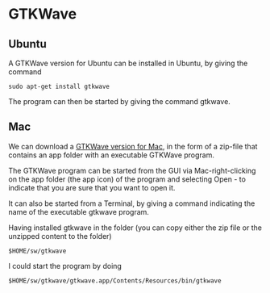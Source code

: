 # GTKWave

## Ubuntu

A GTKWave version for Ubuntu can be installed in Ubuntu, by giving the command

~~~
sudo apt-get install gtkwave
~~~

The program can then be started by giving the command gtkwave.

## Mac

We can download a
[GTKWave version for Mac](http://gtkwave.sourceforge.net/gtkwave.zip),
in the form of a zip-file that 
contains an app folder with an executable GTKWave program.

The GTKWave program can be
started from the GUI via Mac-right-clicking on the app folder (the app icon) of the program and
selecting Open - to indicate that you are sure that you want to open it.

It can also be started from a Terminal, by giving a command indicating the name of the executable gtkwave program.

Having installed gtkwave in the folder (you can copy either the zip file or the unzipped content to the folder)

~~~
$HOME/sw/gtkwave
~~~

I could start the program by doing

~~~
$HOME/sw/gtkwave/gtkwave.app/Contents/Resources/bin/gtkwave
~~~
